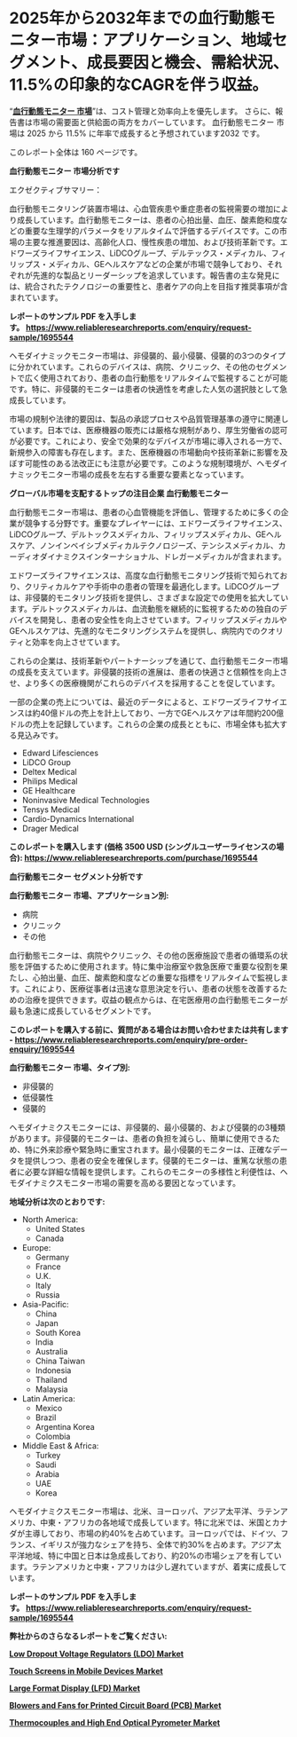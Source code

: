 <p><h1>2025年から2032年までの血行動態モニター市場：アプリケーション、地域セグメント、成長要因と機会、需給状況、11.5%の印象的なCAGRを伴う収益。</h1></p><p>&ldquo;<strong><a href="https://www.reliableresearchreports.com/hemodynamic-monitors-r1695544?utm_campaign=107&utm_medium=9&utm_source=Github&utm_content=ia&utm_term=13022025&utm_id=hemodynamic-monitors">血行動態モニター 市場</a></strong>&rdquo;は、コスト管理と効率向上を優先します。 さらに、報告書は市場の需要面と供給面の両方をカバーしています。 血行動態モニター 市場は 2025 から 11.5% に年率で成長すると予想されています2032 です。</p>
<p>このレポート全体は 160 ページです。</p>
<p><strong>血行動態モニター 市場分析です</strong></p>
<p><p>エクゼクティブサマリー：</p><p>血行動態モニタリング装置市場は、心血管疾患や重症患者の監視需要の増加により成長しています。血行動態モニターは、患者の心拍出量、血圧、酸素飽和度などの重要な生理学的パラメータをリアルタイムで評価するデバイスです。この市場の主要な推進要因は、高齢化人口、慢性疾患の増加、および技術革新です。エドワーズライフサイエンス、LiDCOグループ、デルテックス・メディカル、フィリップス・メディカル、GEヘルスケアなどの企業が市場で競争しており、それぞれが先進的な製品とリーダーシップを追求しています。報告書の主な発見には、統合されたテクノロジーの重要性と、患者ケアの向上を目指す推奨事項が含まれています。</p></p>
<p><strong>レポートのサンプル PDF を入手します。&nbsp;<a href="https://www.reliableresearchreports.com/enquiry/request-sample/1695544?utm_campaign=107&utm_medium=9&utm_source=Github&utm_content=ia&utm_term=13022025&utm_id=hemodynamic-monitors">https://www.reliableresearchreports.com/enquiry/request-sample/1695544</a></strong></p>
<p><p>ヘモダイナミックモニター市場は、非侵襲的、最小侵襲、侵襲的の3つのタイプに分かれています。これらのデバイスは、病院、クリニック、その他のセグメントで広く使用されており、患者の血行動態をリアルタイムで監視することが可能です。特に、非侵襲的モニターは患者の快適性を考慮した人気の選択肢として急成長しています。</p><p>市場の規制や法律的要因は、製品の承認プロセスや品質管理基準の遵守に関連しています。日本では、医療機器の販売には厳格な規制があり、厚生労働省の認可が必要です。これにより、安全で効果的なデバイスが市場に導入される一方で、新規参入の障害も存在します。また、医療機器の市場動向や技術革新に影響を及ぼす可能性のある法改正にも注意が必要です。このような規制環境が、ヘモダイナミックモニター市場の成長を左右する重要な要素となっています。</p></p>
<p><strong>グローバル市場を支配するトップの注目企業 血行動態モニター</strong></p>
<p><p>血行動態モニター市場は、患者の心血管機能を評価し、管理するために多くの企業が競争する分野です。重要なプレイヤーには、エドワーズライフサイエンス、LiDCOグループ、デルトックスメディカル、フィリップスメディカル、GEヘルスケア、ノンインベイシブメディカルテクノロジーズ、テンシスメディカル、カーディオダイナミクスインターナショナル、ドレガーメディカルが含まれます。</p><p>エドワーズライフサイエンスは、高度な血行動態モニタリング技術で知られており、クリティカルケアや手術中の患者の管理を最適化します。LiDCOグループは、非侵襲的モニタリング技術を提供し、さまざまな設定での使用を拡大しています。デルトックスメディカルは、血流動態を継続的に監視するための独自のデバイスを開発し、患者の安全性を向上させています。フィリップスメディカルやGEヘルスケアは、先進的なモニタリングシステムを提供し、病院内でのクオリティと効率を向上させています。</p><p>これらの企業は、技術革新やパートナーシップを通じて、血行動態モニター市場の成長を支えています。非侵襲的技術の進展は、患者の快適さと信頼性を向上させ、より多くの医療機関がこれらのデバイスを採用することを促しています。</p><p>一部の企業の売上については、最近のデータによると、エドワーズライフサイエンスは約40億ドルの売上を計上しており、一方でGEヘルスケアは年間約200億ドルの売上を記録しています。これらの企業の成長とともに、市場全体も拡大する見込みです。</p></p>
<p><ul><li>Edward Lifesciences</li><li>LiDCO Group</li><li>Deltex Medical</li><li>Philips Medical</li><li>GE Healthcare</li><li>Noninvasive Medical Technologies</li><li>Tensys Medical</li><li>Cardio-Dynamics International</li><li>Drager Medical</li></ul></p>
<p><strong>このレポートを購入します (価格 3500 USD (シングルユーザーライセンスの場合):&nbsp;<a href="https://www.reliableresearchreports.com/purchase/1695544?utm_campaign=107&utm_medium=9&utm_source=Github&utm_content=ia&utm_term=13022025&utm_id=hemodynamic-monitors">https://www.reliableresearchreports.com/purchase/1695544</a></strong></p>
<p><strong>血行動態モニター セグメント分析です</strong></p>
<p><strong>血行動態モニター 市場、アプリケーション別:</strong></p>
<p><ul><li>病院</li><li>クリニック</li><li>その他</li></ul></p>
<p><p>血行動態モニターは、病院やクリニック、その他の医療施設で患者の循環系の状態を評価するために使用されます。特に集中治療室や救急医療で重要な役割を果たし、心拍出量、血圧、酸素飽和度などの重要な指標をリアルタイムで監視します。これにより、医療従事者は迅速な意思決定を行い、患者の状態を改善するための治療を提供できます。収益の観点からは、在宅医療用の血行動態モニターが最も急速に成長しているセグメントです。</p></p>
<p><strong>このレポートを購入する前に、質問がある場合はお問い合わせまたは共有します - <a href="https://www.reliableresearchreports.com/enquiry/pre-order-enquiry/1695544?utm_campaign=107&utm_medium=9&utm_source=Github&utm_content=ia&utm_term=13022025&utm_id=hemodynamic-monitors">https://www.reliableresearchreports.com/enquiry/pre-order-enquiry/1695544</a></strong></p>
<p><strong>血行動態モニター 市場、タイプ別:</strong></p>
<p><ul><li>非侵襲的</li><li>低侵襲性</li><li>侵襲的</li></ul></p>
<p><p>ヘモダイナミクスモニターには、非侵襲的、最小侵襲的、および侵襲的の3種類があります。非侵襲的モニターは、患者の負担を減らし、簡単に使用できるため、特に外来診療や緊急時に重宝されます。最小侵襲的モニターは、正確なデータを提供しつつ、患者の安全を確保します。侵襲的モニターは、重篤な状態の患者に必要な詳細な情報を提供します。これらのモニターの多様性と利便性は、ヘモダイナミクスモニター市場の需要を高める要因となっています。</p></p>
<p><strong>地域分析は次のとおりです:</strong></p>
<p><ul>
    <li>
        North America:
        <ul>
            <li>United States</li>
            <li>Canada</li>
        </ul>
    </li>
    <li>
        Europe:
        <ul>
            <li>Germany</li>
            <li>France</li>
            <li>U.K.</li>
            <li>Italy</li>
            <li>Russia</li>
        </ul>
    </li>
    <li>
        Asia-Pacific:
        <ul>
            <li>China</li>
            <li>Japan</li>
            <li>South Korea</li>
            <li>India</li>
            <li>Australia</li>
            <li>China Taiwan</li>
            <li>Indonesia</li>
            <li>Thailand</li>
            <li>Malaysia</li>
        </ul>
    </li>
    <li>
        Latin America:
        <ul>
            <li>Mexico</li>
            <li>Brazil</li>
            <li>Argentina Korea</li>
            <li>Colombia</li>
        </ul>
    </li>
    <li>
        Middle East & Africa:
        <ul>
            <li>Turkey</li>
            <li>Saudi</li>
            <li>Arabia</li>
            <li>UAE</li>
            <li>Korea</li>
        </ul>
    </li>
    </ul></p>
<p><p>ヘモダイナミクスモニター市場は、北米、ヨーロッパ、アジア太平洋、ラテンアメリカ、中東・アフリカの各地域で成長しています。特に北米では、米国とカナダが主導しており、市場の約40%を占めています。ヨーロッパでは、ドイツ、フランス、イギリスが強力なシェアを持ち、全体で約30%を占めます。アジア太平洋地域、特に中国と日本は急成長しており、約20%の市場シェアを有しています。ラテンアメリカと中東・アフリカは少し遅れていますが、着実に成長しています。</p></p>
<p><strong>レポートのサンプル PDF を入手します。&nbsp;<a href="https://www.reliableresearchreports.com/enquiry/request-sample/1695544?utm_campaign=107&utm_medium=9&utm_source=Github&utm_content=ia&utm_term=13022025&utm_id=hemodynamic-monitors">https://www.reliableresearchreports.com/enquiry/request-sample/1695544</a></strong></p>
<p><strong></strong></p>
<p><strong></strong></p>
<p><strong></strong></p>
<p><strong></strong></p>
<p><strong>弊社からのさらなるレポートをご覧ください:</strong></p>
<p><strong><p><a href="https://github.com/hartsockdonnette82/Market-Research-Report-List-1/blob/main/low-dropout-voltage-regulators-ldo-market.md?utm_campaign=107&utm_medium=9&utm_source=Github&utm_content=ia&utm_term=13022025&utm_id=hemodynamic-monitors">Low Dropout Voltage Regulators (LDO) Market</a></p><p><a href="https://github.com/penglatilles/Market-Research-Report-List-1/blob/main/touch-screens-in-mobile-devices-market.md?utm_campaign=107&utm_medium=9&utm_source=Github&utm_content=ia&utm_term=13022025&utm_id=hemodynamic-monitors">Touch Screens in Mobile Devices Market</a></p><p><a href="https://github.com/akaalahk/Market-Research-Report-List-1/blob/main/large-format-display-lfd-market.md?utm_campaign=107&utm_medium=9&utm_source=Github&utm_content=ia&utm_term=13022025&utm_id=hemodynamic-monitors">Large Format Display (LFD) Market</a></p><p><a href="https://github.com/birnbaumbulah0/Market-Research-Report-List-1/blob/main/blowers-and-fans-for-printed-circuit-board-pcb-market.md?utm_campaign=107&utm_medium=9&utm_source=Github&utm_content=ia&utm_term=13022025&utm_id=hemodynamic-monitors">Blowers and Fans for Printed Circuit Board (PCB) Market</a></p><p><a href="https://github.com/agdonthisa/Market-Research-Report-List-1/blob/main/thermocouples-and-high-end-optical-pyrometer-market.md?utm_campaign=107&utm_medium=9&utm_source=Github&utm_content=ia&utm_term=13022025&utm_id=hemodynamic-monitors">Thermocouples and High End Optical Pyrometer Market</a></p></strong></p>
